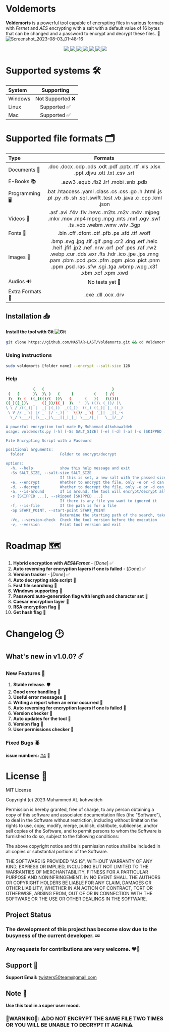 # Voldemorts
**Voldemorts** is a powerful tool capable of encrypting files in various formats with *Fernet* and *AES* encrypting with a salt with a default value of 16 bytes that can be changed and a password to encrypt and decrypt these files. 🔐
![Screenshot_2023-08-03_01-48-16](https://github.com/MASTAR-LAST/Voldemorts/assets/79379000/9fffdab4-c3a2-4bd9-a432-f07213fd3050)

<p align="center">
  <a href="https://www.linkedin.com/in/muhammed-al-kohawaldeh-2a1295245/" alt="LinkedIn">
  <img src="https://img.shields.io/badge/LinkedIn-Mohammed%20Alkohawaldeh-purple?logo=linkedin&logoColor=blue&color=blue" />
  </a>
  <a href="https://discord.com/channels/1059139195127480420/1059139196075384956" alt="Chat on Discord">
   <img src="https://img.shields.io/discord/808045925556682782.svg?logo=discord&colorB=00d37d" target="blank" />
  </a>
  <a href="https://www.paypal.com/paypalme/MASTALAST" alt="Paypal">
  <img src="https://img.shields.io/liberapay/receives/TheAlgorithms.svg?logo=Paypal" target="blank" />
  </a>
  <a href="https://twitter.com/twisters50" alt="Twitter">
  <img src="https://img.shields.io/twitter/follow/The_Algorithms?label=Follow us&style=social" />
  </a>
  <a href="#license" alt="Twitter">
  <img src="https://img.shields.io/github/license/MASTAR-LAST/Science?color=grean" />
  </a>
  <a href="" alt="Twitter">
  <img src="https://img.shields.io/badge/Development_status-slow-red" />
  </a>
  <a href="" alt="Twitter">
  <img src="https://img.shields.io/liberapay/receives/muhammed.svg?logo=liberapay">
  </a>
</p>



# Supported systems 🛠
| System       | Supporting    |
| :----------- | :-----------: |
| Windows      | Not Supported ❌|
| Linux        | Supported ✅    |
| Mac          | Supported ✅    |

# Supported file formats 🗂
| Type      | Formats |
| :----------- | :-----------: |
| Documents 📑     | .doc .docx .odp .ods .odt .pdf .pptx .rtf .xls .xlsx .ppt .djvu .ott .txt .csv .srt|
| E-Books 📚   | .azw3 .equb .fb2 .lrf .mobi .snb .pdb |
| Programming 🖥  | .bat .htaccess .yaml .class .cs .css .go .h .html .js .pl .py .rb .sh .sql .swift .test .vb .java .c .cpp .kml .json|
| Videos 🎥   | .asf .avi .f4v .flv .hevc .m2ts .m2v .m4v .mjpeg .mkv .mov .mp4 mpeg .mpg .mts .mxf .ogv .swf .ts .vob .webm .wmv .wtv .3gp |
| Fonts 📝   | .bin .cff .dfont .otf .pfb .ps .sfd .ttf .woff |
| Images 📸   | .bmp .svg .jpg .tif .gif .png .cr2 .dng .erf .heic .heif .jfif .jp2 .nef .nrw .orf .pef .pes .raf .rw2 .webp .cur .dds .exr .fts .hdr .ico .jpe .jps .mng .pam .pbm .pcd .pcx .pfm .pgm .pico .pict .pnm .ppm .psd .ras .sfw .sgi .tga .wbmp .wpg .x3f .xbm .xcf .xpm .xwd |
| Audios 🔊   | No tests yet 🔬 |
| Extra Formats 🔰  | .exe .dll .ocx .drv |



## Installation 📥
#### Install the tool with Git ![Git](https://github.com/MASTAR-LAST/Science/assets/79379000/1594eb5f-fc68-4255-9c3d-5f6340a045f2)

```bash
git clone https://github.com/MASTAR-LAST/Voldemorts.git && cd Voldemorts && sudo chmod u+x voldemorts.sh && ./voldemorts.sh
```


### Using instructions

```bash
sudo voldemorts [folder name] --encrypt --salt-size 128
```
### Help
```bash
            (   (                              )     
 (   (      )\  )\ )   (     )         (    ( /(     
 )\  )\ (  ((_)(()/(  ))\   (      (   )(   )\())(   
((_)((_))\  _   ((_))/((_)  )\  '  )\ (()\ (_))/ )\  
\ \ / /((_)| |  _| |(_))  _((_))  ((_) ((_)| |_ ((_) 
 \ V // _ \| |/ _` |/ -_)| '  \()/ _ \| '_||  _|(_-< 
  \_/ \___/|_|\__,_|\___||_|_|_| \___/|_|   \__|/__/ 
                                                     
A powerful encryption tool made By Muhammad Alkohawaldeh
usage: voldemorts.py [-h] [-Ss SALT_SIZE] [-e] [-d] [-a] [-s [SKIPPED ...]] [-f] [-Sp START_POINT] [-Vc] [-v] [folder]

File Encrypting Script with a Password

positional arguments:
  folder                Folder to encrypt/decrypt

options:
  -h, --help            show this help message and exit
  -Ss SALT_SIZE, --salt-size SALT_SIZE
                        If this is set, a new salt with the passed size is generated, take 16 as default
  -e, --encrypt         Whether to encrypt the file, only -e or -d can be specified.
  -d, --decrypt         Whether to decrypt the file, only -e or -d can be specified.
  -a, --is-around       If is around, the tool will encrypt/decrypt all the files that is with it in the same folder
  -s [SKIPPED ...], --skipped [SKIPPED ...]
                        If there is any file you want to ignored it
  -f, --is-file         If the path is for a file
  -Sp START_POINT, --start-point START_POINT
                        Determine the starting path of the search, take a path '/home' as default
  -Vc, --version-check  Check the tool version before the execution
  -v, --version         Print tool version and exit
```
# Roadmap 🗺️
1. **Hybrid encryption with *AES&Fernet*** - [*Done*] ✅
2. **Auto reversing for encryption layers if one is failed** - [*Done*] ✅
3. **Version tracker** - [*Done*] ✅ 
4. **Auto decrypting side script** 🔄
5. **Fast file searching** 🔄
6. **Windows supporting** 🔄
7. **Password auto-generation flag with length and character set** 🔄
8. **Caesar encryption layer** 🔄
9. **RSA encryption flag** 🔄
10. **Get hash flag** 🔄

# Changelog 🕑

## What's new in v1.0.0? ☄️
### New Features 🌟

1. **Stable release.**  🛡
2. **Good error handling** 💫
3. **Useful error messages** 💪
4. **Writing a report when an error occurred** 📃
5. **Auto reversing for encryption layers if one is failed** 🧠
6. **Version checker** 👀
7. **Auto updates for the tool** 🤖
8. **Version flag** 🚩
9. **User permissions checker** 👾

### Fixed Bugs 🪲
**issue numbers:** [#4](https://github.com/MASTAR-LAST/Voldemorts/issues/4) 📍

# License 📑

MIT License

Copyright (c) 2023 Muhammed AL-kohwaldeh

Permission is hereby granted, free of charge, to any person obtaining a copy
of this software and associated documentation files (the "Software"), to deal
in the Software without restriction, including without limitation the rights
to use, copy, modify, merge, publish, distribute, sublicense, and/or sell
copies of the Software, and to permit persons to whom the Software is
furnished to do so, subject to the following conditions:

The above copyright notice and this permission notice shall be included in all
copies or substantial portions of the Software.

THE SOFTWARE IS PROVIDED "AS IS", WITHOUT WARRANTY OF ANY KIND, EXPRESS OR
IMPLIED, INCLUDING BUT NOT LIMITED TO THE WARRANTIES OF MERCHANTABILITY,
FITNESS FOR A PARTICULAR PURPOSE AND NONINFRINGEMENT. IN NO EVENT SHALL THE
AUTHORS OR COPYRIGHT HOLDERS BE LIABLE FOR ANY CLAIM, DAMAGES OR OTHER
LIABILITY, WHETHER IN AN ACTION OF CONTRACT, TORT OR OTHERWISE, ARISING FROM,
OUT OF OR IN CONNECTION WITH THE SOFTWARE OR THE USE OR OTHER DEALINGS IN THE
SOFTWARE.

## Project Status

### The development of this project has become slow due to the busyness of the current developer. 💤
### Any requests for contributions are very welcome. ❤️‍🔥


## Support 📨
**Support Email:** twisters50team@gmail.com 

## Note  📌
**Use this tool in a super user mood.**

###  📛WARNING📛: ⚠️DO NOT ENCRYPT THE SAME FILE TWO TIMES OR YOU WILL BE UNABLE TO DECRYPT IT AGAIN⚠️
